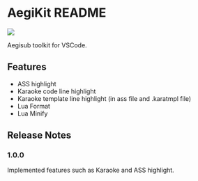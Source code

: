 # AegiKit README

[![](https://img.shields.io/badge/chat-on%20disord-green.svg?logo=discord)](https://discord.gg/R7wH4Kd)

Aegisub toolkit for VSCode.

## Features

- ASS highlight
- Karaoke code line highlight
- Karaoke template line highlight (in ass file and .karatmpl file)
- Lua Format
- Lua Minify

## Release Notes

### 1.0.0

Implemented features such as Karaoke and ASS highlight.

